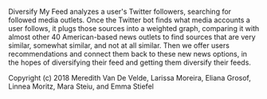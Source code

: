 Diversify My Feed analyzes a user's Twitter followers, searching for followed media outlets. Once the Twitter bot finds what media accounts a user follows, it plugs those sources into a weighted graph, comparing it with almost other 40 American-based news outlets to find sources that are very similar, somewhat similar, and not at all similar. Then we offer users recommendations and connect them back to these new news options, in the hopes of diversifying their feed and getting them diversify their feeds.

Copyright (c) 2018 Meredith Van De Velde, Larissa Moreira, Eliana Grosof, Linnea Moritz, Mara Steiu, and Emma Stiefel
